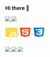 ### Hi there 👋

 <div>
   <a href="https://github.com/icaroravelo">
   <img height="180em" src="https://github-readme-stats.vercel.app/api?username=icaroravelo&show_icons=true&theme=dark&include_all_commits=true&count_private=true"/>
   <img height="180em" src="https://github-readme-stats.vercel.app/api/top-langs/?username=icaroravelo&layout=compact&langs_count=6&theme=dark"/>

</div>
<div style="display: inline_block"><br>
  <img align="center" alt="Js" height="30" width="40" src="https://raw.githubusercontent.com/devicons/devicon/master/icons/javascript/javascript-plain.svg">
  <img align="center" alt="HTML" height="30" width="40" src="https://raw.githubusercontent.com/devicons/devicon/master/icons/html5/html5-original.svg">
  <img align="center" alt="CSS" height="30" width="40" src="https://raw.githubusercontent.com/devicons/devicon/master/icons/css3/css3-original.svg">
</div>
 
 <br>
 
 
<div> 
  
  <a href="[https://discord.gg/m7NzkFEaQQ](https://www.linkedin.com/in/icaro-santos-46429b164/)" target="_blank"><img src="https://img.shields.io/badge/Linkedin-7289DA?style=for-the-badge&logo=linkedin&logoColor=white" target="_blank"></a> 
 <a href="https://discord.com/channels/@me" target="_blank"><img src="https://img.shields.io/badge/Discord-7289DA?style=for-the-badge&logo=discord&logoColor=white" target="_blank"></a> 
  <a href = "mailto:icaromras@gmail.com"><img src="https://img.shields.io/badge/-Gmail-%23333?style=for-the-badge&logo=gmail&logoColor=white" target="_blank"></a>
